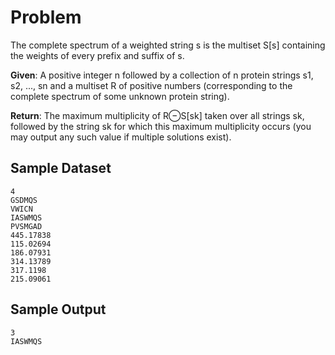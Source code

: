 # Problem

The complete spectrum of a weighted string s is the multiset S[s] containing the weights of every prefix and suffix of s.

**Given**: A positive integer n followed by a collection of n protein strings s1, s2, ..., sn and a multiset R of positive numbers (corresponding to the complete spectrum of some unknown protein string).

**Return**: The maximum multiplicity of R⊖S[sk] taken over all strings sk, followed by the string sk for which this maximum multiplicity occurs (you may output any such value if multiple solutions exist).

## Sample Dataset

```
4
GSDMQS
VWICN
IASWMQS
PVSMGAD
445.17838
115.02694
186.07931
314.13789
317.1198
215.09061
```

## Sample Output

```
3
IASWMQS
```
